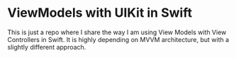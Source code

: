 # ViewModels with UIKit in Swift

This is just a repo where I share the way I am using View Models with View Controllers in Swift. It is highly depending on MVVM architecture, but with a slightly different approach. 
